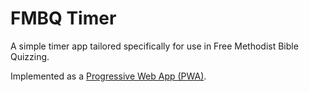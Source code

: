 # FMBQ Timer

A simple timer app tailored specifically for use in Free Methodist Bible Quizzing.

Implemented as a [Progressive Web App (PWA)][PWA].


[PWA]: https://developer.mozilla.org/en-US/docs/Web/Apps/Progressive

